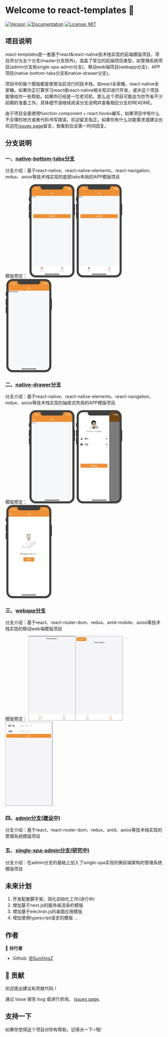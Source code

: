 # Welcome to react-templates 👋

[![Version](https://img.shields.io/npm/v/react-starter.svg)](https://www.npmjs.com/package/react-templates)
[![Documentation](https://img.shields.io/badge/documentation-yes-brightgreen.svg)](https://github.com/SunXingZ/react-templates/blob/master/README.md)
[![License: MIT](https://img.shields.io/badge/License-MIT-yellow.svg)](#)

## 项目说明

react-templates是一套基于react&react-native技术栈实现的前端模版项目，项目共分为五个分支(master分支除外)，涵盖了常见的前端项目类型，如管理系统项目(admin分支和single-spa-admin分支)、移动web端项目(webapp分支)，APP项目(native-bottom-tabs分支和native-drawer分支)。

项目中的每个模版都是使用当前流行的技术栈，如react全家桶、react-native全家桶。如果你正打算学习react或react-native相关知识进行开发，或许这个项目能够给你一些帮助。如果你已经是一位老司机，那么这个项目可能会为你节省不少前期的准备工作。具体细节请继续阅读分支说明并查看相应分支的README。

由于项目全面使用function component + react hooks编写，如果项目中有什么不合理的地方或者代码书写错误，欢迎留言指正。如果你有什么功能需求或建议也欢迎在[issues page](https://github.com/SunXingZ/react-templates/issues)留言，我看到后会第一时间回复。

## 分支说明

### 一、[native-bottom-tabs分支](https://github.com/SunXingZ/react-templates/tree/native-bottom-tabs)

分支介绍：基于react-native、react-native-elements、react-navigation、redux、axios等技术栈实现的底部tabs布局的APP模版项目

模版预览：
<img src="https://raw.githubusercontent.com/SunXingZ/react-templates/master/bottom_tabs_preview/31585803617_.pic.jpg" width="30%"><img src="https://raw.githubusercontent.com/SunXingZ/react-templates/master/bottom_tabs_preview/41585803618_.pic.jpg" width="30%"><img src="https://raw.githubusercontent.com/SunXingZ/react-templates/master/bottom_tabs_preview/51585803618_.pic.jpg" width="30%">

### 二、[native-drawer分支](https://github.com/SunXingZ/react-templates/tree/native-drawer)

分支介绍：基于react-native、react-native-elements、react-navigation、redux、axios等技术栈实现的抽屉式布局的APP模版项目

模版预览：
<img src="https://raw.githubusercontent.com/SunXingZ/react-templates/master/drawer_preview/31585750245_.pic.jpg" width="30%"><img src="https://raw.githubusercontent.com/SunXingZ/react-templates/master/drawer_preview/41585750245_.pic.jpg" width="30%"><img src="https://raw.githubusercontent.com/SunXingZ/react-templates/master/drawer_preview/51585789781_.pic.jpg" width="30%">

### 三、[webapp分支](https://github.com/SunXingZ/react-templates/tree/webapp)

分支介绍：基于react、react-router-dom、redux、antd-mobile、axios等技术栈实现的移动web端模版项目

模版预览：
<img src="https://raw.githubusercontent.com/SunXingZ/react-templates/master/webapp_preview/home.png" width="30%"><img src="https://raw.githubusercontent.com/SunXingZ/react-templates/master/webapp_preview/mine.png" width="30%"><img src="https://raw.githubusercontent.com/SunXingZ/react-templates/master/webapp_preview/login.png" width="30%">

### 四、[admin分支(建设中)](https://github.com/SunXingZ/react-templates/tree/admin)

分支介绍：基于react、react-router-dom、redux、antd、axios等技术栈实现的管理系统模版项目


### 五、[single-spa-admin分支(研究中)](https://github.com/SunXingZ/react-templates/tree/single-spa-admin)

分支介绍：在admin分支的基础上加入了single-spa实现的微前端架构的管理系统模版项目

## 未来计划

1. 开发配套脚手架，简化初始化工作(进行中)
2. 增加基于next.js的服务端渲染的模版
3. 增加基于electron.js的桌面应用模版
4. 增加使用typescript语言的模版
...

## 作者

👤 **孙行者**

* Github: [@SunXingZ](https://github.com/SunXingZ)

## 🤝 贡献

欢迎提出建议和贡献代码！

通过 Issue 报告 bug 或进行咨询。 [issues page](https://github.com/SunXingZ/react-templates/issues). 

## 支持一下

如果你觉得这个项目对你有帮助，记得点一下⭐️哦!
